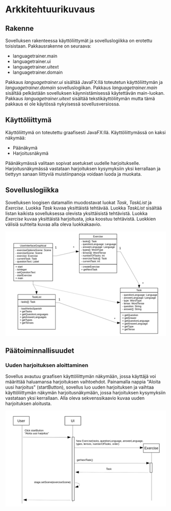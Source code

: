 # Arkkitehtuurikuvaus

## Rakenne

Sovelluksen rakenteessa käyttöliittymät ja sovelluslogiikka on erotettu toisistaan. Pakkausrakenne on seuraava:
* languagetrainer.main
* languagetrainer.ui
* languagetrainer.uitext
* languagetrainer.domain

Pakkaus *languagetrainer.ui* sisältää JavaFX:llä toteutetun käyttöliittymän ja *languagetrainer.domain* sovelluslogiikan. Pakkaus *languagetrainer.main* sisältää pelkästään sovelluksen käynnistämisessä käytettävän main-luokan. Pakkaus *languagetrainer.uitext* sisältää tekstikäyttöliitymän mutta tämä pakkaus ei ole käytössä nykyisessä sovellusversiossa.

## Käyttöliittymä

Käyttöliittymä on toteutettu graafisesti JavaFX:llä. Käyttöliittymässä on kaksi näkymää:
* Päänäkymä
* Harjoitusnäkymä

Päänäkymässä valitaan sopivat asetukset uudelle harjoitukselle. Harjoitusnäkymässä vastataan harjoituksen kysymyksiin yksi kerrallaan ja tiettyyn sanaan liittyviä muistiinpanoja voidaan luoda ja muokata.



## Sovelluslogiikka

Sovelluksen loogisen datamallin muodostavat luokat *Task*, *TaskList* ja *Exercise*. Luokka *Task* kuvaa yksittäistä tehtävää. Luokka *TaskList* sisältää listan kaikista sovelluksessa olevista yksittäisistä tehtävistä. Luokka *Exercise* kuvaa yksittäistä harjoitusta, joka koostuu tehtävistä. Luokkien välisiä suhteita kuvaa alla oleva luokkakaavio.

![Luokkakaavio](luokkakaavio.png)

## Päätoiminnallisuudet

### Uuden harjoituksen aloittaminen

Sovellus avautuu graafisen käyttöliittymän näkymään, jossa käyttäjä voi määrittää haluamansa harjoituksen vaihtoehdot. Painamalla nappia "Aloita uusi harjoitus" (startButton), sovellus luo uuden harjoituksen ja vaihtaa käyttöliittymän näkymän harjoitusnäkymään, jossa harjoituksen kysymyksiin vastataan yksi kerrallaan. Alla oleva sekvenssikaavio kuvaa uuden harjoituksen aloitusta.

![Sekvenssikaavio](sekvenssikaavio.png)
